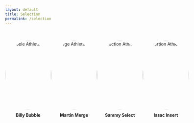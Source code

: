 ```yaml
---
layout: default
title: Selection
permalink: /selection
---
```

<html lang="en">
<head>
  <meta charset="UTF-8">
  <meta name="viewport" content="width=device-width, initial-scale=1.0">
  <style>
    .athlete-selector {
      display: flex;
      justify-content: space-around;
      margin-top: 50px;
    }
    .athlete-option {
      display: flex;
      flex-direction: column;
      align-items: center;
      position: relative;
      cursor: pointer;
      transition: transform 0.3s ease-in-out;
    }
    .athlete-option:hover {
      transform: scale(1.2);
    }
    .athlete-option img {
      width: 150px;
      height: 225px;
      border-radius: 50%;
    }
    .athlete-option span {
      margin-top: 10px;
      font-weight: bold;
    }
    /* Specific image for Bubble Athlete */
    .athlete-option.bubble:hover img {
      content: url("https://github.com/Code-Demons/miniproject/assets/40652645/213c0a9e-9c56-4484-9d69-3d1cc5984a5a");
    }
    /* Specific image for Merge Athlete */
    .athlete-option.merge:hover img {
      content: url("https://github.com/Code-Demons/miniproject/assets/40652645/adb81563-7fda-47ac-981a-620550ef59e9");
    }
    /* Specific image for Selection Athlete */
    .athlete-option.selection:hover img {
      content: url("https://github.com/Code-Demons/miniproject/assets/40652645/adcf3d8a-8d5a-4605-9dcb-3443fb3f1480");
    }
    .athlete-option.insertion:hover img {
      content: url("https://github.com/Code-Demons/miniproject/assets/40652645/6d08b64d-399b-4a93-98ab-cc179eb4ced5");
    }
    #attribute-section {
      position: fixed;
      bottom: 0;
      left: 0;
      width: 100%;
      background-color: #f0f0f0;
      padding: 20px;
      display: none;
    }
  </style>
</head>
<body>

  <div class="athlete-selector">
    <!-- Bubble Athlete -->
    <div class="athlete-option bubble" onmouseover="showAttributes('Billy Bubble Attributes')" onmouseout="hideAttributes()">
      <img src="https://github.com/Code-Demons/miniproject/assets/40652645/4049e8b1-4b24-4c6f-a080-24504607145d" alt="Bubble Athlete">
      <span>Billy Bubble</span>
    </div>
    <!-- Merge Athlete -->
    <div class="athlete-option merge" onmouseover="showAttributes('Martin Merge Attributes')" onmouseout="hideAttributes()">
      <img src="https://github.com/Code-Demons/miniproject/assets/40652645/245c81fd-0ccd-4a52-acee-af09a34baaad" alt="Merge Athlete">
      <span>Martin Merge</span>
    </div>
    <!-- Sammy Select Athlete -->
    <div class="athlete-option selection" onmouseover="showAttributes('Sammy Select Attributes')" onmouseout="hideAttributes()">
      <img src="https://github.com/Code-Demons/miniproject/assets/40652645/ce479d7a-0c77-4b9e-8f99-453e365403ac" alt="Selection Athlete">
      <span>Sammy Select</span>
    </div>
    <!-- Issac Insert Athlete -->
    <div class="athlete-option insertion" onmouseover="showAttributes('Issac Insert Attributes')" onmouseout="hideAttributes()">
      <img src="https://github.com/Code-Demons/miniproject/assets/40652645/78f15b09-37f0-441b-b230-3d3663347a38" alt="Insertion Athlete">
      <span>Issac Insert</span>
    </div>
  </div>
  
  <div id="attribute-section"></div>

  <script>
    function showAttributes(attributes) {
      document.getElementById("attribute-section").innerHTML = attributes;
      document.getElementById("attribute-section").style.display = "block";
    }

    function hideAttributes() {
      document.getElementById("attribute-section").style.display = "none";
    }
  </script>

</body>
</html>



<!-- Insertion Sort Athlete
https://github.com/Code-Demons/miniproject/assets/40652645/78f15b09-37f0-441b-b230-3d3663347a38 Not Selected

https://github.com/Code-Demons/miniproject/assets/40652645/6d08b64d-399b-4a93-98ab-cc179eb4ced5 Selected-->